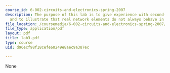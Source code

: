 ```yaml
---
course_id: 6-002-circuits-and-electronics-spring-2007
description: The purpose of this lab is to give experience with second-order networks,
  and to illustrate that real network elements do not always behave in an ideal manner.
file_location: /coursemedia/6-002-circuits-and-electronics-spring-2007/d96ecf98f18cefe60249e8aec9a387ec_lab3.pdf
file_type: application/pdf
layout: pdf
title: lab3.pdf
type: course
uid: d96ecf98f18cefe60249e8aec9a387ec

---
```

None